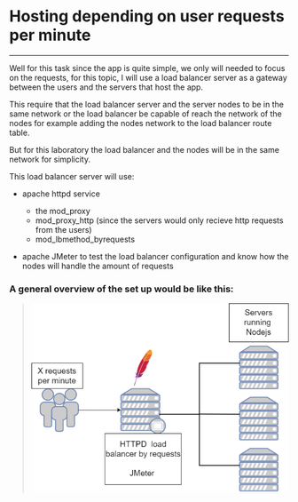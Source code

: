 # Hosting depending on user requests per minute
---

Well for this task since the app is quite simple, we only will needed to focus on the requests,
for this topic, I will use a load balancer server as a gateway between the users and the servers
that host the app.

This require that the load balancer server and the server nodes to be in the same network or 
the load balancer be capable of reach the network of the nodes for example adding the nodes network
to the load balancer route table.

But for this laboratory the load balancer and the nodes will be in the same network for simplicity.

This load balancer server will use:
 - apache httpd service 
    - the mod_proxy 
    - mod_proxy_http (since the servers would only recieve http requests from the users)
    - mod_lbmethod_byrequests

 - apache JMeter to test the load balancer configuration and know how the nodes will handle the amount of requests

### A general overview of the set up would be like this:

> ![Network](https://github.com/MiguelJRM95/wheel_of_fortune/blob/master/media/host.png)